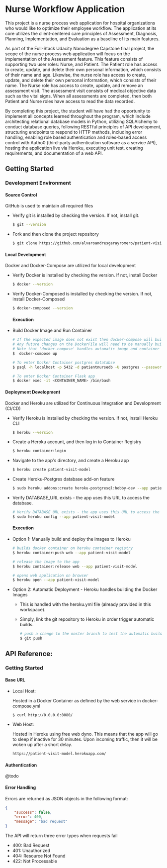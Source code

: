 
# Nurse Workflow Application
This project is a nurse process web application for hospital organizations who would like to optimize their employee workflow. The application at its core utilizes the client-centered care principles of Assessment, Diagnosis, Planning, Implementation, and Evaluation as a baseline of its main features. 

As part of the Full-Stack Udacity Nanodegree Capstone final project, the scope of the nurse process web application will focus on the implementation of the Assessment feature. This feature consists of supporting two user roles: Nurse, and Patient. The Patient role has access to create, update, and delete their own personal information, which consists of their name and age. Likewise, the nurse role has access to create, update, and delete their own personal information, which consists of their name. The Nurse role has access to create, update, and remove an assessment visit. The assessment visit consists of medical objective data such as the vital signs. When all assessments are completed, then both Patient and Nurse roles have access to read the data recorded. 

By completing this project, the student will have had the opportunity to implement all concepts learned throughout the program, which include architecting relational database models in Python, utilizing SQLAlchemy to conduct database queries, following RESTful principles of API development, structuring endpoints to respond to HTTP methods, including error handling, enabling role based authentication and roles-based access control with Autho0 (third-party authentication software as a service API), hosting the application live via Heroku, executing unit test, creating requirements, and documentation of a web API.

## Getting Started

### Development Environment

#### Source Control

GitHub is used to maintain all required files

- Verify git is installed by checking the version. If not, install git.

    ```bash
    $ git --version
    ```

- Fork and then clone the project repository 
  
    ```bash
    $ git clone https://github.com/alvaroandresgarayromero/patient-visit-model.git
    ```

#### Local Development

Docker and Docker-Compose are utilized for local development
 
- Verify Docker is installed by checking the version. If not, install Docker

    ```bash
    $ docker --version
    ```
  
- Verify Docker-Composed is installed by checking the version. If not, install Docker-Composed

    ```bash
    $ docker-composed --version
    ```
  
  #### Execution
  
- Build Docker Image and Run Container

    ```bash
    # If the expected image does not exist then docker-compose will build a new image from DockerFile
    # Any future changes on the DockerFile will need to be manually build ($ docker-compose build) prior to executing the command below
    # Note that 'docker-compose' handles automatic image and container builds on all code changes except if the DockerFile changes.
    $  docker-compose up
    ```
  
    ```bash
    # To enter Docker Container postgres datatabse
    $ psql -h localhost -p 5432 -d patientnursedb -U postgres --password
    ```
  
    ```bash
    # To enter Docker Container Flask app 
    $ docker exec -it <CONTAINER_NAME> /bin/bash
    ```

  
#### Deployment Development

Docker and Heroku are utilized for Continuous Integration and Development (CI/CD) 

- Verify Heroku is installed by checking the version. If not, install Heroku CLI

    ```bash
    $ heroku --version
    ```
  
- Create a Heroku account, and then log in to Container Registry

    ```bash
    $ heroku container:login
    ```

- Navigate to the app's directory, and create a Heroku app

    ```bash
    $ heroku create patient-visit-model
    ```

- Create Heroku-Postgres database add-on feature
  
    ```bash
    $ sudo heroku addons:create heroku-postgresql:hobby-dev --app patient-visit-model
    ```
- Verify DATABASE_URL exists - the app uses this URL to access the database.

    ```bash
    # Verify DATABASE_URL exists - the app uses this URL to access the database.
    $ sudo heroku config --app patient-visit-model
    ```

  #### Execution

- Option 1: Manually build and deploy the images to Heroku
  
    ```bash
    # builds docker container on heroku container registry
    $ heroku container:push web --app patient-visit-model
  
    # release the image to the app
    $ heroku container:release web --app patient-visit-model
  
    # opens web application on browser
    $ heroku open --app patient-visit-model
    ```
  
- Option 2: Automatic Deployment - Heroku handles building the Docker Images

  - This is handled with the heroku.yml file (already provided in this workspace). 
  - Simply, link the git repository to Heroku in order trigger automatic builds.
       
    ```bash
    # push a change to the master branch to test the automatic build
    $ git push
    ```

## API Reference:

### Getting Started

#### Base URL

- Local Host:
  
    Hosted in a Docker Container as defined by the web service in docker-compose.yml
  
    ```bash
    $ curl http://0.0.0.0:8080/
    ```
  
- Web Host: 
  
    Hosted in Heroku using free web dyno. This means that the app will go to sleep if inactive for 30 minutes. Upon incoming traffic, then it will be woken up after a short delay.

    ```bash
    https://patient-visit-model.herokuapp.com/
    ```
  
#### Authentication
  
  @todo

#### Error Handling

  Errors are returned as JSON objects in the following format:

  ```json
  {
      "success": false, 
      "error": 400,
      "message": "bad request"
  }
  ```

  The API will return three error types when requests fail

   - 400: Bad Request
   - 401: Unauthorized
   - 404: Resource Not Found
   - 422: Not Processable

